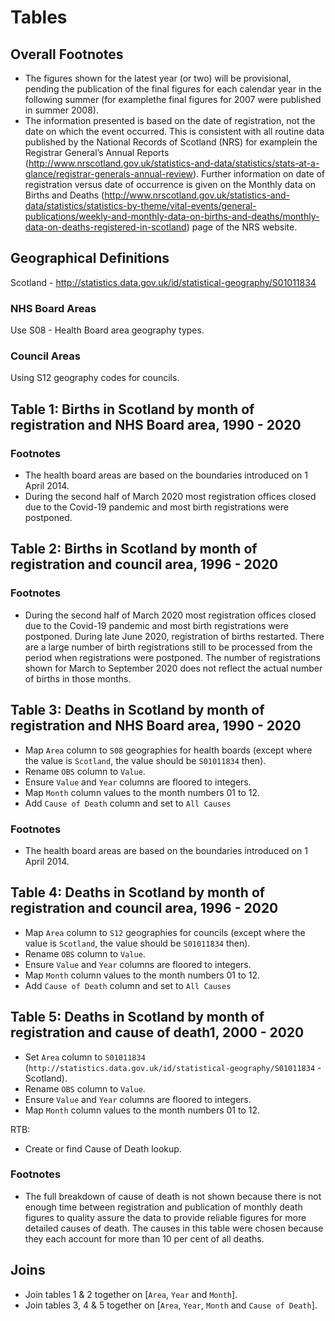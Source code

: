 # Tables

## Overall Footnotes
* The figures shown for the latest year (or two) will be provisional, pending the publication of the final figures for each calendar year in the following summer (for examplethe final figures for 2007 were published in summer 2008).
* The information presented is based on the date of registration, not the date on which the event occurred. This is consistent with all routine data published by the National Records of Scotland (NRS) for examplein the Registrar General’s Annual Reports (http://www.nrscotland.gov.uk/statistics-and-data/statistics/stats-at-a-glance/registrar-generals-annual-review). Further information on date of registration versus date of occurrence is given on the Monthly data on Births and Deaths (http://www.nrscotland.gov.uk/statistics-and-data/statistics/statistics-by-theme/vital-events/general-publications/weekly-and-monthly-data-on-births-and-deaths/monthly-data-on-deaths-registered-in-scotland) page of the NRS website.

## Geographical Definitions
Scotland - http://statistics.data.gov.uk/id/statistical-geography/S01011834

### NHS Board Areas
Use S08 - Health Board area geography types.

### Council Areas
Using S12 geography codes for councils.

## Table 1: Births in Scotland by month of registration and NHS Board area, 1990 - 2020

### Footnotes
* The health board areas are based on the boundaries introduced on 1 April 2014.
* During the second half of March 2020 most registration offices closed due to the Covid-19 pandemic and most birth registrations were postponed. 

## Table 2: Births in Scotland by month of registration and council area, 1996 - 2020

### Footnotes
* During the second half of March 2020 most registration offices closed due to the Covid-19 pandemic and most birth registrations were postponed. During late June 2020, registration of births restarted. There are a large number of birth registrations still to be processed from the period when registrations were postponed. The number of registrations shown for March to September 2020 does not reflect the actual number of births in those months.

## Table 3: Deaths in Scotland by month of registration and NHS Board area, 1990 - 2020

* Map `Area` column to `S08` geographies for health boards (except where the value is `Scotland`, the value should be `S01011834` then).
* Rename `OBS` column to `Value`.
* Ensure `Value` and `Year` columns are floored to integers.
* Map `Month` column values to the month numbers 01 to 12.
* Add `Cause of Death` column and set to `All Causes`

### Footnotes
* The health board areas are based on the boundaries introduced on 1 April 2014.

## Table 4: Deaths in Scotland by month of registration and council area, 1996 - 2020

* Map `Area` column to `S12` geographies for councils (except where the value is `Scotland`, the value should be `S01011834` then).
* Rename `OBS` column to `Value`.
* Ensure `Value` and `Year` columns are floored to integers.
* Map `Month` column values to the month numbers 01 to 12.
* Add `Cause of Death` column and set to `All Causes`

## Table 5: Deaths in Scotland by month of registration and cause of death1, 2000 - 2020

* Set `Area` column to `S01011834` (`http://statistics.data.gov.uk/id/statistical-geography/S01011834` - Scotland).
* Rename `OBS` column to `Value`.
* Ensure `Value` and `Year` columns are floored to integers.
* Map `Month` column values to the month numbers 01 to 12.

RTB:
* Create or find Cause of Death lookup.

### Footnotes
* The full breakdown of cause of death is not shown because there is not enough time between registration and publication of monthly death figures to quality assure the data to provide reliable figures for more detailed causes of death.  The causes in this table were chosen because they each account for more than 10 per cent of all deaths.

## Joins

* Join tables 1 & 2 together on [`Area`, `Year` and `Month`]. 
* Join tables 3, 4 & 5 together on [`Area`, `Year`, `Month` and `Cause of Death`]. 
